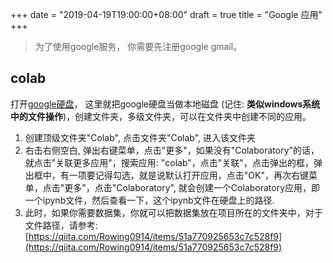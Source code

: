 +++
date = "2019-04-19T19:00:00+08:00"
draft = true
title = "Google 应用"
+++

> 为了使用google服务， 你需要先注册google gmail。

## colab

打开[google硬盘](https://drive.google.com/drive/my-drive)，
这里就把google硬盘当做本地磁盘 (记住: **类似windows系统中的文件操作**)，创建文件夹，多级文件夹，可以在文件夹中创建不同的应用。
1. 创建顶级文件夹"Colab", 点击文件夹"Colab", 进入该文件夹
2. 右击右侧空白, 弹出右键菜单，点击"更多"，如果没有"Colaboratory"的话，就点击"关联更多应用"，搜索应用: "colab"，点击"关联"，点击弹出的框，弹出框中，有一项要记得勾选，就是说默认打开应用，点击"OK"，再次右键菜单，点击"更多"，点击"Colaboratory", 就会创建一个Colaboratory应用，即一个ipynb文件，然后查看一下，这个ipynb文件在硬盘上的路径.
3. 此时，如果你需要数据集，你就可以把数据集放在项目所在的文件夹中，对于文件路径，请参考: [https://qiita.com/Rowing0914/items/51a770925653c7c528f9](https://qiita.com/Rowing0914/items/51a770925653c7c528f9)

<!--stackedit_data:
eyJoaXN0b3J5IjpbLTIwNjk3ODU1NTEsMTk0MDM2ODA4NiwtNj
M0MjYyNjcwLC0xMTg0MTYyOTQsMTM4NTAzMzg0NSw3MzA5OTgx
MTZdfQ==
-->